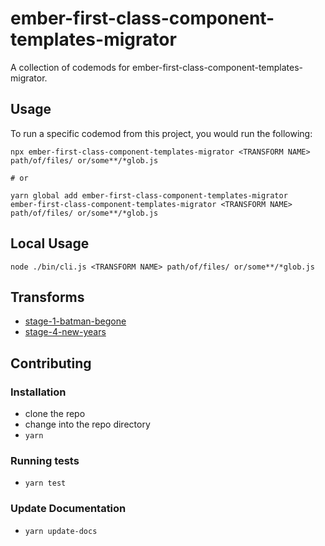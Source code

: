 # ember-first-class-component-templates-migrator


A collection of codemods for ember-first-class-component-templates-migrator.

## Usage

To run a specific codemod from this project, you would run the following:

```
npx ember-first-class-component-templates-migrator <TRANSFORM NAME> path/of/files/ or/some**/*glob.js

# or

yarn global add ember-first-class-component-templates-migrator
ember-first-class-component-templates-migrator <TRANSFORM NAME> path/of/files/ or/some**/*glob.js
```

## Local Usage
```
node ./bin/cli.js <TRANSFORM NAME> path/of/files/ or/some**/*glob.js
```

## Transforms

<!--TRANSFORMS_START-->
* [stage-1-batman-begone](transforms/stage-1-batman-begone/README.md)
* [stage-4-new-years](transforms/stage-4-new-years/README.md)
<!--TRANSFORMS_END-->

## Contributing

### Installation

* clone the repo
* change into the repo directory
* `yarn`

### Running tests

* `yarn test`

### Update Documentation

* `yarn update-docs`